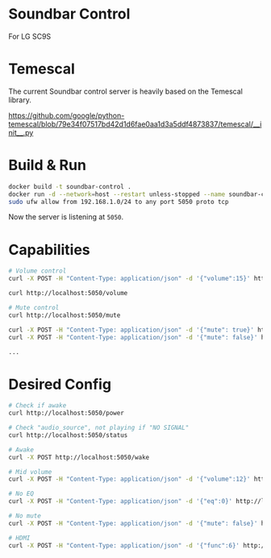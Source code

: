# Soundbar Control

For LG SC9S

# Temescal

The current Soundbar control server is heavily based on the Temescal library.

https://github.com/google/python-temescal/blob/79e34f07517bd42d1d6fae0aa1d3a5ddf4873837/temescal/__init__.py

# Build & Run

```bash
docker build -t soundbar-control .
docker run -d --network=host --restart unless-stopped --name soundbar-control -e SOUNDBAR_IP=192.168.1.113 soundbar-control
sudo ufw allow from 192.168.1.0/24 to any port 5050 proto tcp
```

Now the server is listening at `5050`.

# Capabilities

```bash
# Volume control
curl -X POST -H "Content-Type: application/json" -d '{"volume":15}' http://localhost:5050/volume

curl http://localhost:5050/volume

# Mute control
curl http://localhost:5050/mute

curl -X POST -H "Content-Type: application/json" -d '{"mute": true}' http://localhost:5050/mute
curl -X POST -H "Content-Type: application/json" -d '{"mute": false}' http://localhost:5050/mute

...
```

# Desired Config

```bash
# Check if awake
curl http://localhost:5050/power

# Check "audio_source", not playing if "NO SIGNAL"
curl http://localhost:5050/status

# Awake
curl -X POST http://localhost:5050/wake

# Mid volume
curl -X POST -H "Content-Type: application/json" -d '{"volume":12}' http://localhost:5050/volume

# No EQ
curl -X POST -H "Content-Type: application/json" -d '{"eq":0}' http://localhost:5050/eq

# No mute
curl -X POST -H "Content-Type: application/json" -d '{"mute": false}' http://localhost:5050/mute

# HDMI
curl -X POST -H "Content-Type: application/json" -d '{"func":6}' http://localhost:5050/func
```
